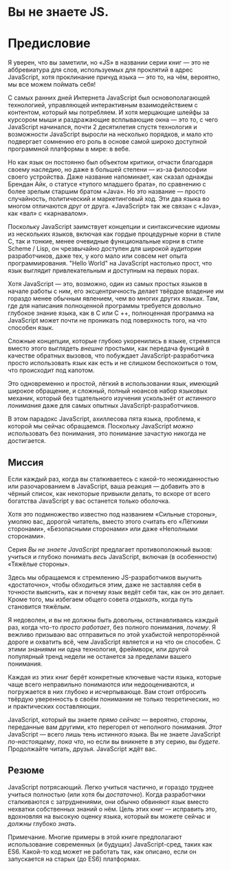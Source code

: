 # Вы не знаете JS.
# Предисловие

Я уверен, что вы заметили, но «JS» в названии серии книг — это не аббревиатура для слов, используемых для проклятий в адрес JavaScript, хотя проклинание причуд языка — это то, на чём, вероятно, мы все можем поймать себя!

С самых ранних дней Интернета JavaScript был основополагающей технологией, управляющей интерактивным взаимодействием с контентом, который мы потребляем. И хотя мерцающие шлейфы за курсором мыши и раздражающие всплывающие окна — это то, с чего JavaScript начинался, почти 2 десятилетия спустя технология и возможности JavaScript выросли на несколько порядков, и мало кто подвергает сомнению его роль в основе самой широко доступной программной платформы в мире: в вебе.

Но как язык он постоянно был объектом критики, отчасти благодаря своему наследию, но даже в большей степени — из-за философии своего устройства. Даже название напоминает, как сказал однажды Брендан Айк, о статусе «тупого младшего брата», по сравнению с более зрелым старшим братом «Java». Но это название — просто случайность, политический и маркетинговый ход. Эти два языка во многом отличаются друг от друга. «JavaScript» так же связан с «Java», как «вал» с «карнавалом».

Поскольку JavaScript заимствует концепции и синтаксические идиомы из нескольких языков, включая как гордые процедурные корни в стиле C, так и тонкие, менее очевидные функциональные корни в стиле Scheme / Lisp, он чрезвычайно доступен для широкой аудитории разработчиков, даже тех, у кого мало или совсем нет опыта программирования. "Hello World" на JavaScript настолько прост, что язык выглядит привлекательным и доступным на первых порах.

Хотя JavaScript — это, возможно, один из самых простых языков в начале работы с ним, его эксцентричность делает твёрдое владение им гораздо менее обычным явлением, чем во многих других языках. Там, где для написания полноценной программы требуется довольно глубокое знание языка, как в C или C ++, полноценная программа на JavaScript может почти не проникать под поверхность того, на что способен язык.

Сложные концепции, которые глубоко укоренились в языке, стремятся вместо этого выглядеть *внешне* простыми, как передача функций в качестве обратных вызовов, что побуждает JavaScript-разработчика просто использовать язык как есть и не слишком беспокоиться о том, что происходит под капотом.

Это одновременно и простой, лёгкий в использовании язык, имеющий широкое обращение, и сложный, полный нюансов набор языковых механик, который без тщательного изучения ускользнёт от *истинного понимания* даже для самых опытных JavaScript-разработчиков.

В этом парадокс JavaScript, ахиллесова пята языка, проблема, к которой мы сейчас обращаемся. Поскольку JavaScript *можно* использовать без понимания, это понимание зачастую никогда не достигается.

## Миссия

Если каждый раз, когда вы сталкиваетесь с какой-то неожиданностью или разочарованием в JavaScript, ваша реакция — добавить это в чёрный список, как некоторые привыкли делать, то вскоре от всего богатства JavaScript у вас останется только оболочка.

Хотя это подмножество известно под названием «Сильные стороны», умоляю вас, дорогой читатель, вместо этого считать его «Лёгкими сторонами», «Безопасными сторонами» или даже «Неполными сторонами».

Серия *Вы не знаете JavaScript* предлагает противоположный вызов: учиться и глубоко понимать *весь* JavaScript, включая (в особенности) «Тяжёлые стороны».

Здесь мы обращаемся к стремлению JS-разработчиков выучить «достаточно», чтобы обходиться этим, даже не заставляя себя в точности выяснить, как и почему язык ведёт себя так, как он это делает. Кроме того, мы избегаем общего совета *отдыхать*, когда путь становится тяжёлым.

Я недоволен, и вы не должны быть довольны, останавливаясь каждый раз, когда что-то *просто работает*, без полного понимания, *почему*. Я вежливо призываю вас отправиться по этой ухабистой непроторённой дороге и охватить всё, чем JavaScript является и на что он способен. С этими знаниями ни одна технология, фреймворк, или другой популярный тренд недели не останется за пределами вашего понимания.

Каждая из этих книг берёт конкретные ключевые части языка, которые чаще всего неправильно понимаются или недооцениваются, и погружается в них глубоко и исчерпывающе. Вам стоит отбросить твёрдую уверенность в своём понимании не только теоретических, но и практических составляющих.

JavaScript, который вы знаете *прямо сейчас* — вероятно, *стороны*, переданные вам другими, кто перегорел от неполного понимания. *Этот* JavaScript — всего лишь тень истинного языка. Вы не знаете JavaScript *по-настоящему*, *пока что*, но если вы вникнете в эту серию, вы *будете*. Продолжайте читать, друзья. JavaScript ждёт вас.

## Резюме

JavaScript потрясающий. Легко учиться частично, и гораздо труднее учиться полностью (или хотя бы *достаточно*). Когда разработчики сталкиваются с затруднениями, они обычно обвиняют язык вместо нехватки собственных знаний о нём. Цель этих книг — исправить это, вдохновляя на высокую оценку языка, который вы можете сейчас и *должны* глубоко *знать*.

Примечание. Многие примеры в этой книге предполагают использование современных (и будущих) JavaScript-сред, таких как ES6. Какой-то код может не работать так, как описано, если он запускается на старых (до ES6) платформах.

